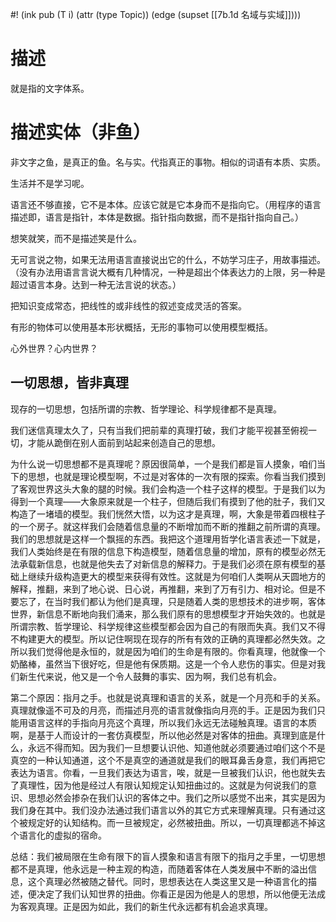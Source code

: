 #! (ink pub (T i) (attr (type Topic)) (edge (supset [[7b.1d 名域与实域]])))

# 描述

就是指的文字体系。
# 描述实体（非鱼）

非文字之鱼，是真正的鱼。名与实。代指真正的事物。相似的词语有本质、实质。

生活并不是学习呢。

语言还不够直接，它不是本体。应该它就是它本身而不是指向它。（用程序的语言描述即，语言是指针，本体是数据。指针指向数据，而不是指针指向自己。）

想笑就笑，而不是描述笑是什么。

无可言说之物，如果无法用语言直接说出它的什么，不妨学习庄子，用故事描述。（没有办法用语言言说大概有几种情况，一种是超出个体表达力的上限，另一种是超过语言本身。达到一种无法言说的状态。）

把知识变成常态，把线性的或非线性的叙述变成灵活的答案。

有形的物体可以使用基本形状概括，无形的事物可以使用模型概括。

心外世界？心内世界？


## 一切思想，皆非真理

现存的一切思想，包括所谓的宗教、哲学理论、科学规律都不是真理。

我们迷信真理太久了，只有当我们把前辈的真理打破，我们才能平视甚至俯视一切，才能从跪倒在别人面前到站起来创造自己的思想。

为什么说一切思想都不是真理呢？原因很简单，一个是我们都是盲人摸象，咱们当下的思想，也就是理论模型啊，不过是对客体的一次有限的探索。你看当我们摸到了客观世界这头大象的腿的时候。我们会构造一个柱子这样的模型。于是我们以为得到一个真理——大象原来就是一个柱子，但随后我们有摸到了他的肚子，我们又构造了一堵墙的模型。我们恍然大悟，以为这才是真理，啊，大象是带着四根柱子的一个房子。就这样我们会随着信息量的不断增加而不断的推翻之前所谓的真理。我们的思想就是这样一个飘摇的东西。我把这个道理用哲学化语言表述一下就是，我们人类始终是在有限的信息下构造模型，随着信息量的增加，原有的模型必然无法承载新信息，也就是他失去了对新信息的解释力。于是我们必须在原有模型的基础上继续升级构造更大的模型来获得有效性。这就是为何咱们人类啊从天圆地方的解释，推翻，来到了地心说、日心说，再推翻，来到了万有引力、相对论。但是不要忘了，在当时我们都认为他们是真理，只是随着人类的思想技术的进步啊，客体世界，新信息不断地向我们涌来，那么我们原有的思想模型才开始失效的。也就是所谓宗教、哲学理论、科学规律这些模型都会因为自己的有限而失真。我们又不得不构建更大的模型。所以记住啊现在现存的所有有效的正确的真理都必然失效。之所以我们觉得他是永恒的，就是因为咱们的生命是有限的。你看真理，他就像一个奶酪棒，虽然当下很好吃，但是他有保质期。这是一个令人悲伤的事实。但是对我们新生代来说，他又是一个令人鼓舞的事实、因为啊，我们总有机会。

第二个原因：指月之手。也就是说真理和语言的关系，就是一个月亮和手的关系。真理就像遥不可及的月亮，而描述月亮的语言就像指向月亮的手。正是因为我们只能用语言这样的手指向月亮这个真理，所以我们永远无法碰触真理。语言的本质啊，是基于人而设计的一套仿真模型，所以他必然是对客体的扭曲。真理到底是什么，永远不得而知。因为我们一旦想要认识他、知道他就必须要通过咱们这个不是真空的一种认知通道，这个不是真空的通道就是我们的眼耳鼻舌身意，我们再把它表达为语言。你看，一旦我们表达为语言，唉，就是一旦被我们认识，他也就失去了真理性，因为他是经过人有限认知规定认知扭曲过的。这就是为何说我们的意识、思想必然会掺杂在我们认识的客体之中。我们之所以感觉不出来，其实是因为我们身在其中。我们没办法通过我们语言以外的其它方式来理解真理。只有通过这个被规定好的认知结构。而一旦被规定，必然被扭曲。所以，一切真理都逃不掉这个语言化的虚拟的宿命。

总结：我们被局限在生命有限下的盲人摸象和语言有限下的指月之手里，一切思想都不是真理，他永远是一种主观的构造，而随着客体在人类发展中不断的溢出信息，这个真理必然被随之替代。同时，思想表达在人类这里又是一种语言化的描述，便决定了我们认知世界的扭曲。你看正是因为他是人的思想，所以他便无法成为客观真理。正是因为如此，我们的新生代永远都有机会追求真理。

